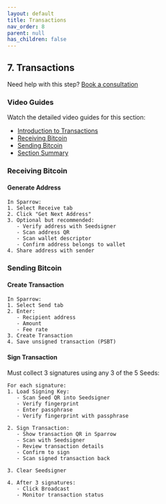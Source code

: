 ```yaml
---
layout: default
title: Transactions
nav_order: 8
parent: null
has_children: false
---
```


## 7. Transactions

Need help with this step? [Book a consultation](https://thebitcoinbackup.com/services)

### Video Guides
Watch the detailed video guides for this section:
- [Introduction to Transactions](https://archive.org/details/the-bitcoin-backup-self-inheritance-protocol/Section+7+-+Lesson+1.mp4)
- [Receiving Bitcoin](https://archive.org/details/the-bitcoin-backup-self-inheritance-protocol/Section+7+-+Lesson+2.mp4)
- [Sending Bitcoin](https://archive.org/details/the-bitcoin-backup-self-inheritance-protocol/Section+7+-+Lesson+3.mp4)
- [Section Summary](https://archive.org/details/the-bitcoin-backup-self-inheritance-protocol/Section+7+-+Lesson+4.mp4)

### Receiving Bitcoin

#### Generate Address
```
In Sparrow:
1. Select Receive tab
2. Click "Get Next Address"
3. Optional but recommended:
   - Verify address with Seedsigner
   - Scan address QR
   - Scan wallet descriptor
   - Confirm address belongs to wallet
4. Share address with sender
```

### Sending Bitcoin

#### Create Transaction
```
In Sparrow:
1. Select Send tab
2. Enter:
   - Recipient address
   - Amount
   - Fee rate
3. Create Transaction
4. Save unsigned transaction (PSBT)
```

#### Sign Transaction
Must collect 3 signatures using any 3 of the 5 Seeds:
```
For each signature:
1. Load Signing Key:
   - Scan Seed QR into Seedsigner
   - Verify fingerprint
   - Enter passphrase
   - Verify fingerprint with passphrase

2. Sign Transaction:
   - Show transaction QR in Sparrow
   - Scan with Seedsigner
   - Review transaction details
   - Confirm to sign
   - Scan signed transaction back

3. Clear Seedsigner

4. After 3 signatures:
   - Click Broadcast
   - Monitor transaction status
```

